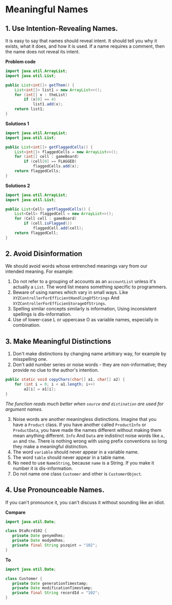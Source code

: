 # Meaningful Names

## 1. Use Intention-Revealing Names.

It is easy to say that names should reveal intent.
It should tell you why it exists, what it does, and how
it is used. If a name requires a comment, then the name does
not reveal its intent.

**Problem code**

```java
import java.util.ArrayList;
import java.util.List;

public List<int[]> getThem() {
    List<int[]> list1 = new ArrayList<>();
    for (int[] x : theList)
        if (x[0] == 4)
            list1.add(x);
    return list1;
}
```

**Solutions 1**

```java
import java.util.ArrayList;
import java.util.List;

public List<int[]> getFlaggedCells() {
    List<int[]> flaggedCells = new ArrayList<>();
    for (int[] cell : gameBoard)
        if (cell[0] == FLAGGED)
            flaggedCells.add(x);
    return flaggedCells;
}
```

**Solutions 2**

```java
import java.util.ArrayList;
import java.util.List;

public List<Cell> getFlaggedCells() {
    List<Cell> flaggedCell = new ArrayList<>();
    for (Cell cell : gameBoard)
        if (cell.isFlagged())
            flaggedCell.add(cell);
    return flaggedCell;
}
```

## 2. Avoid Disinformation

We should avoid words whose entrenched meanings vary from our
intended meaning. For example:

1. Do not refer to a grouping of accounts as an `accountList`
   unless it's actually a `List`. The word list means something specific
   to programmers.
2. Beware of using names which vary in small ways.
   Like `XYZControllerForEfficientHandlingOfStrings` And
   `XYZControllerForEfficienStorageOfStrings`.
3. Spelling similar concepts similarly is information, Using inconsistent
   spellings is dis-information.
4. Use of lower-case L or uppercase O as variable names, especially in combination.

## 3. Make Meaningful Distinctions

1. Don't make distinctions by changing name arbitrary way, for example
by misspelling one. 
2. Don't add number series or noise words - they are
non-informative; they provide no clue to the author's intention.

```java
public static void copyChars(char[] a1, char[] a2) {
    for (int i = 0; i < a1.length; i++)
        a2[i] = a1[i];
}
```

*The function reads much better when `source` and `distination` are used
for argument names.*

3. Noise words are another meaningless distinctions. Imagine that you
have a `Product` class. If you have another called `ProductInfo` or `ProductData`,
you have made the names different without making them mean anything different.
`Info` And `Data` are indistinct noise words like `a, an` and `the`.
There is nothing wrong with using prefix conventions so long they make 
a meaningful distinction.
4. The word `variable` should never appear in a variable name.
5. The word `table` should never appear in a table name.
6. No need to use `NameString`, because `name` is a String. If you make
it number it is dis-information.
7. Do not name one class `Customer` and other is `CustomerObject`.

## 4. Use Pronounceable Names.
If you can't pronounce it, you can't discuss it without sounding 
like an idiot.

**Compare**

```java
import java.util.Date;

class DtaRcrd102 {
   private Date genymdhms;
   private Date modymdhms;
   private final String pszqint = "102";
}
```
**To**

```java
import java.util.Date;

class Customer {
   private Date generationTimestamp;
   private Date modificationTimestamp;
   private final String recordId = "102";
}
```